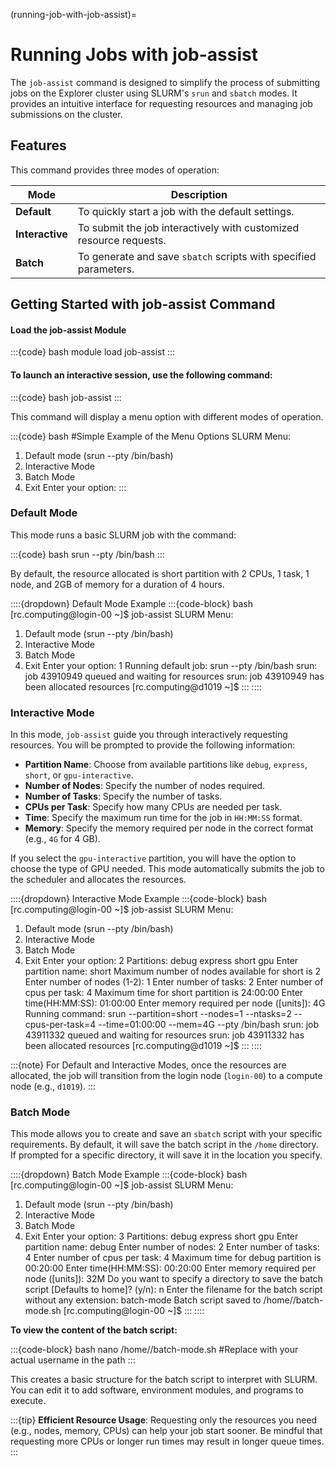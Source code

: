 (running-job-with-job-assist)=
# Running Jobs with job-assist

The `job-assist` command is designed to simplify the process of submitting jobs on the Explorer cluster using SLURM's `srun` and `sbatch` modes. It provides an intuitive interface for requesting resources and managing job submissions on the cluster.

## Features

This command provides three modes of operation:

| Mode              | Description                                               |
|-------------------|-----------------------------------------------------------|
| **Default**  | To quickly start a job with the default settings.         |
| **Interactive** | To submit the job interactively with customized resource requests. |
| **Batch**    | To generate and save `sbatch` scripts with specified parameters. |

## Getting Started with job-assist Command

#### Load the job-assist Module

:::{code} bash
module load job-assist
:::

#### To launch an interactive session, use the following command:

:::{code} bash
job-assist
:::

This command will display a menu option with different modes of operation.


:::{code} bash
#Simple Example of the Menu Options
SLURM Menu:
1. Default mode (srun --pty /bin/bash)
2. Interactive Mode
3. Batch Mode
4. Exit
Enter your option:
:::


### Default Mode

This mode runs a basic SLURM job with the command:

:::{code} bash
srun --pty /bin/bash
:::

By default, the resource allocated is short partition with 2 CPUs, 1 task, 1 node, and 2GB of memory for a duration of 4 hours.

::::{dropdown} Default Mode Example
:::{code-block} bash
[rc.computing@login-00 ~]$ job-assist
SLURM Menu:
1. Default mode (srun --pty /bin/bash)
2. Interactive Mode
3. Batch Mode
4. Exit
Enter your option: 1
Running default job: srun --pty /bin/bash
srun: job 43910949 queued and waiting for resources
srun: job 43910949 has been allocated resources
[rc.computing@d1019 ~]$
:::
::::


### Interactive Mode

In this mode, `job-assist` guide you through interactively requesting resources. You will be prompted to provide the following information:

- **Partition Name**: Choose from available partitions like `debug`, `express`, `short`, or `gpu-interactive`.
- **Number of Nodes**: Specify the number of nodes required.
- **Number of Tasks**: Specify the number of tasks.
- **CPUs per Task**: Specify how many CPUs are needed per task.
- **Time**: Specify the maximum run time for the job in `HH:MM:SS` format.
- **Memory**: Specify the memory required per node in the correct format (e.g., `4G` for 4 GB).

If you select the `gpu-interactive` partition, you will have the option to choose the type of GPU needed. This mode automatically submits the job to the scheduler and allocates the resources.

::::{dropdown} Interactive Mode Example
:::{code-block} bash
[rc.computing@login-00 ~]$ job-assist
SLURM Menu:
1. Default mode (srun --pty /bin/bash)
2. Interactive Mode
3. Batch Mode
4. Exit
Enter your option: 2
Partitions:
debug express short gpu
Enter partition name: short
Maximum number of nodes available for short is 2
Enter number of nodes (1-2): 1
Enter number of tasks: 2
Enter number of cpus per task: 4
Maximum time for short partition is 24:00:00
Enter time(HH:MM:SS): 01:00:00
Enter memory required per node (<size>[units]): 4G
Running command: srun --partition=short --nodes=1 --ntasks=2 --cpus-per-task=4 --time=01:00:00 --mem=4G --pty /bin/bash
srun: job 43911332 queued and waiting for resources
srun: job 43911332 has been allocated resources
[rc.computing@d1019 ~]$
:::
::::

:::{note}
For Default and Interactive Modes, once the resources are allocated, the job will transition from the login node (`login-00`) to a compute node (e.g., `d1019`).
:::


### Batch Mode

This mode allows you to create and save an `sbatch` script with your specific requirements. By default, it will save the batch script in the `/home` directory. If prompted for a specific directory, it will save it in the location you specify.

::::{dropdown} Batch Mode Example
:::{code-block} bash
[rc.computing@login-00 ~]$ job-assist
SLURM Menu:
1. Default mode (srun --pty /bin/bash)
2. Interactive Mode
3. Batch Mode
4. Exit
Enter your option: 3
Partitions:
debug express short gpu
Enter partition name: debug
Enter number of nodes: 2
Enter number of tasks: 4
Enter number of cpus per task: 4
Maximum time for debug partition is 00:20:00
Enter time(HH:MM:SS): 00:20:00
Enter memory required per node (<size>[units]): 32M
Do you want to specify a directory to save the batch script [Defaults to home]? (y/n): n
Enter the filename for the batch script without any extension: batch-mode
Batch script saved to /home/<user-name>/batch-mode.sh
[rc.computing@login-00 ~]$
:::
::::

**To view the content of the batch script:**

:::{code-block} bash
nano /home/<user-name>/batch-mode.sh
#Replace <user-name> with your actual username in the path
:::

This creates a basic structure for the batch script to interpret with SLURM. You can edit it to add software, environment modules, and programs to execute.

:::{tip}
**Efficient Resource Usage**: Requesting only the resources you need (e.g., nodes, memory, CPUs) can help your job start sooner. Be mindful that requesting more CPUs or longer run times may result in longer queue times.
:::
